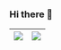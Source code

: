 ### Hi there 👋

| <img align="center" src="https://github-readme-stats-git-masterrstaa-rickstaa.vercel.app/api?username=vishalmhjn&rank_icon=github&show_icons=true&count_private=true&hide_border=true&theme=buefy"> | <img align="center" src="https://github-readme-stats-git-masterrstaa-rickstaa.vercel.app/api/top-langs/?username=vishalmhjn&hide=html&layout=compact&theme=buefy&hide_border=true" /> |
| ------------- | ------------- |

<!--
**vishalmhjn/vishalmhjn** is a ✨ _special_ ✨ repository because its `README.md` (this file) appears on your GitHub profile.

Here are some ideas to get you started:

- 💬 Ask me about ...
- 📫 How to reach me: ...
- 😄 Pronouns: he/him
-->
